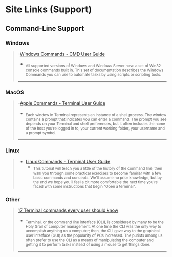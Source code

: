 # Site Links (Support)

## Command-Line Support

### Windows

> -[Windows Commands - CMD User Guide](https://learn.microsoft.com/en-us/windows-server/administration/windows-commands/windows-commands)
>   - <sub>All supported versions of Windows and Windows Server have a set of Win32 console commands built in. This set of documentation describes the Windows Commands you can use to automate tasks by using scripts or scripting tools.</sub>
>
>---

### MacOS

> -[Apple Commands - Terminal User Guide](https://support.apple.com/en-au/guide/terminal/welcome/mac)
>   - <sub>Each window in Terminal represents an instance of a shell process. The window contains a prompt that indicates you can enter a command. The prompt you see depends on your Terminal and shell preferences, but it often includes the name of the host you’re logged in to, your current working folder, your username and a prompt symbol.</sub>
>
>---

### Linux

> - [Linux Commands - Terminal User Guide](https://ubuntu.com/tutorials/command-line-for-beginners#1-overview)
>   - <sub>This tutorial will teach you a little of the history of the command line, then walk you through some practical exercises to become familiar with a few basic commands and concepts. We’ll assume no prior knowledge, but by the end we hope you’ll feel a bit more comfortable the next time you’re faced with some instructions that begin “Open a terminal”.</sub>

### Other

> [17 Terminal commands every user should know](https://www.techrepublic.com/article/16-terminal-commands-every-user-should-know/)
>   - <sub>Terminal, or the command line interface (CLI), is considered by many to be the Holy Grail of computer management. At one time the CLI was the only way to accomplish anything on a computer; then, the CLI gave way to the graphical user interface (GUI) as the popularity of PCs increased. The purists among us often prefer to use the CLI as a means of manipulating the computer and getting it to perform tasks instead of using a mouse to get things done.</sub>
>
>---
